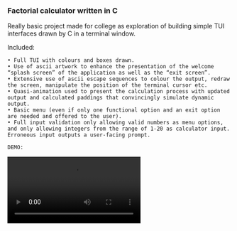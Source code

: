 ### Factorial calculator written in C

Really basic project made for college as exploration of building simple TUI interfaces drawn by C
in a terminal window.

Included:

    • Full TUI with colours and boxes drawn.
    • Use of ascii artwork to enhance the presentation of the welcome “splash screen” of the application as well as the “exit screen”.
    • Extensive use of ascii escape sequences to colour the output, redraw the screen, manipulate the position of the terminal cursor etc.
    • Quasi-animation used to present the calculation process with updated output and calculated paddings that convincingly simulate dynamic output.
    • Basic menu (even if only one functional option and an exit option are needed and offered to the user).
    • Full input validation only allowing valid numbers as menu options, and only allowing integers from the range of 1-20 as calculator input. Erroneous input outputs a user-facing prompt.
    
    DEMO:

![VIDEO DEMO](/assets/recording.mp4)
